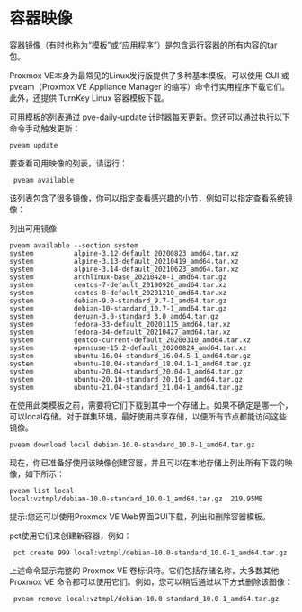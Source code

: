# 容器映像

容器镜像（有时也称为“模板”或“应用程序”）是包含运行容器的所有内容的tar包。

Proxmox VE本身为最常见的Linux发行版提供了多种基本模板。可以使用 GUI 或 pveam（Proxmox VE Appliance Manager 的缩写）命令行实用程序下载它们。此外，还提供 TurnKey Linux 容器模板下载。

可用模板的列表通过 pve-daily-update 计时器每天更新。您还可以通过执行以下命令手动触发更新：

```
pveam update
```

要查看可用映像的列表，请运行：

```
 pveam available
```
 
该列表包含了很多镜像，你可以指定查看感兴趣的小节，例如可以指定查看系统镜像：

列出可用镜像

```
pveam available --section system
system          alpine-3.12-default_20200823_amd64.tar.xz
system          alpine-3.13-default_20210419_amd64.tar.xz
system          alpine-3.14-default_20210623_amd64.tar.xz
system          archlinux-base_20210420-1_amd64.tar.gz
system          centos-7-default_20190926_amd64.tar.xz
system          centos-8-default_20201210_amd64.tar.xz
system          debian-9.0-standard_9.7-1_amd64.tar.gz
system          debian-10-standard_10.7-1_amd64.tar.gz
system          devuan-3.0-standard_3.0_amd64.tar.gz
system          fedora-33-default_20201115_amd64.tar.xz
system          fedora-34-default_20210427_amd64.tar.xz
system          gentoo-current-default_20200310_amd64.tar.xz
system          opensuse-15.2-default_20200824_amd64.tar.xz
system          ubuntu-16.04-standard_16.04.5-1_amd64.tar.gz
system          ubuntu-18.04-standard_18.04.1-1_amd64.tar.gz
system          ubuntu-20.04-standard_20.04-1_amd64.tar.gz
system          ubuntu-20.10-standard_20.10-1_amd64.tar.gz
system          ubuntu-21.04-standard_21.04-1_amd64.tar.gz
```

在使用此类模板之前，需要将它们下载到其中一个存储上。如果不确定是哪一个，可以local存储。对于群集环境，最好使用共享存储，以便所有节点都能访问这些镜像。

```
pveam download local debian-10.0-standard_10.0-1_amd64.tar.gz
```

现在，你已准备好使用该映像创建容器，并且可以在本地存储上列出所有下载的映像，如下所示：

```
pveam list local
local:vztmpl/debian-10.0-standard_10.0-1_amd64.tar.gz  219.95MB
```

提示:您还可以使用Proxmox VE Web界面GUI下载，列出和删除容器模板。

pct使用它们来创建新容器，例如：

```
 pct create 999 local:vztmpl/debian-10.0-standard_10.0-1_amd64.tar.gz
```

上述命令显示完整的 Proxmox VE 卷标识符。它们包括存储名称，大多数其他 Proxmox VE 命令都可以使用它们。例如，您可以稍后通过以下方式删除该图像：

```
 pveam remove local:vztmpl/debian-10.0-standard_10.0-1_amd64.tar.gz
 ```

